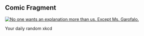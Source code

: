 ## Comic Fragment
[![No one wants an explanation more than us.  Except Ms. Garofalo.](https://imgs.xkcd.com/comics/comic_fragment.jpg)](https://xkcd.com/254/ "No one wants an explanation more than us.  Except Ms. Garofalo.")

Your daily random xkcd
